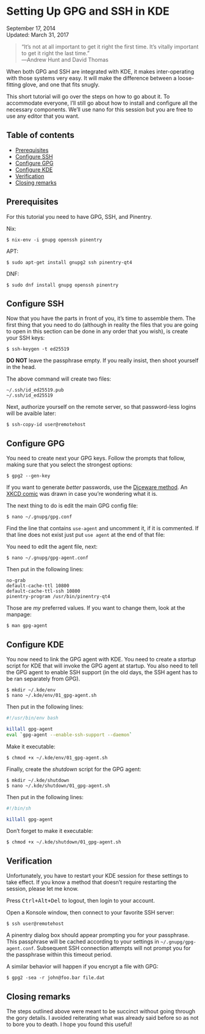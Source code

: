 Setting Up GPG and SSH in KDE
=============================

<div class="center">September 17, 2014</div>
<div class="center">Updated: March 31, 2017</div>


>“It’s not at all important to get it right the first time. It’s vitally important to get it right
>the last time.”<br>
>―Andrew Hunt and David Thomas

When both GPG and SSH are integrated with KDE, it makes inter-operating with those systems very
easy. It will make the difference between a loose-fitting glove, and one that fits snugly.

This short tutorial will go over the steps on how to go about it. To accommodate everyone, I’ll
still go about how to install and configure all the necessary components. We’ll use nano for this
session but you are free to use any editor that you want.


Table of contents
-----------------

- [Prerequisites](#prerequisites)
- [Configure SSH](#ssh)
- [Configure GPG](#gpg)
- [Configure KDE](#kde)
- [Verification](#verification)
- [Closing remarks](#closing)


Prerequisites <a name="prerequisites"></a>
------------------------------------------

For this tutorial you need to have GPG, SSH, and Pinentry.

Nix:

    $ nix-env -i gnupg openssh pinentry

APT:

    $ sudo apt-get install gnupg2 ssh pinentry-qt4

DNF:

    $ sudo dnf install gnupg openssh pinentry


Configure SSH <a name="ssh"></a>
--------------------------------

Now that you have the parts in front of you, it’s time to assemble them. The first thing that you
need to do (although in reality the files that you are going to open in this section can be done in
any order that you wish), is create your SSH keys:

    $ ssh-keygen -t ed25519

**DO NOT** leave the passphrase empty. If you really insist, then shoot yourself in the head.

The above command will create two files:

    ~/.ssh/id_ed25519.pub
    ~/.ssh/id_ed25519

Next, authorize yourself on the remote server, so that password-less logins will be avaible later:

    $ ssh-copy-id user@remotehost


Configure GPG <a name="gpg"></a>
--------------------------------

You need to create next your GPG keys. Follow the prompts that follow, making sure that you select
the strongest options:

    $ gpg2 --gen-key

If you want to generate *better* passwords, use
the
[Diceware method](http://world.std.com/~reinhold/diceware.html). An
[XKCD comic](https://xkcd.com/936/) was drawn in case you’re wondering what it is.

The next thing to do is edit the main GPG config file:

    $ nano ~/.gnupg/gpg.conf

Find the line that contains `use-agent` and uncomment it, if it is commented. If that line does not
exist just put `use agent` at the end of that file:

You need to edit the agent file, next:

    $ nano ~/.gnupg/gpg-agent.conf

Then put in the following lines:

    no-grab
    default-cache-ttl 10800
    default-cache-ttl-ssh 10800
    pinentry-program /usr/bin/pinentry-qt4

Those are _my_ preferred values. If you want to change them, look at the manpage:

    $ man gpg-agent


Configure KDE <a name="kde"></a>
--------------------------------

You now need to link the GPG agent with KDE. You need to create a _startup_ script for KDE that will
invoke the GPG agent at startup. You also need to tell the GPG agent to enable SSH support (in the
old days, the SSH agent has to be ran separately from GPG).

    $ mkdir ~/.kde/env
    $ nano ~/.kde/env/01_gpg-agent.sh

Then put in the following lines:

```bash
#!/usr/bin/env bash

killall gpg-agent
eval `gpg-agent --enable-ssh-support --daemon`
```

Make it executable:

    $ chmod +x ~/.kde/env/01_gpg-agent.sh

Finally, create the _shutdown_ script for the GPG agent:

    $ mkdir ~/.kde/shutdown
    $ nano ~/.kde/shutdown/01_gpg-agent.sh

Then put in the following lines:

```bash
#!/bin/sh

killall gpg-agent
```

Don’t forget to make it executable:

    $ chmod +x ~/.kde/shutdown/01_gpg-agent.sh


Verification <a name="verification"></a>
----------------------------------------

Unfortunately, you have to restart your KDE session for these settings to take effect. If you know a
method that doesn’t require restarting the session, please let me know.

Press <kbd>Ctrl+Alt+Del</kbd> to logout, then login to your account.

Open a Konsole window, then connect to your favorite SSH server:

    $ ssh user@remotehost

A pinentry dialog box should appear prompting you for your passphrase. This passphrase will be
cached according to your settings in `~/.gnupg/gpg-agent.conf`. Subsequent SSH connection attempts
will not prompt you for the passphrase within this timeout period.

A similar behavior will happen if you encrypt a file with GPG:

    $ gpg2 -sea -r john@foo.bar file.dat


Closing remarks <a name="closing"></a>
--------------------------------------

The steps outlined above were meant to be succinct without going through the gory details. I avoided
reiterating what was already said before so as not to bore you to death. I hope you found this
useful!
